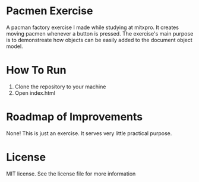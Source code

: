 # Pacmen Exercise
A pacman factory exercise I made while studying at mitxpro. It creates moving pacmen whenever a button is pressed. The exercise's main purpose is to demonstreate how objects can be easily added to the document object model.

# How To Run
1. Clone the repository to your machine
2. Open index.html

# Roadmap of Improvements
None! This is just an exercise. It serves very little practical purpose.

# License
MIT license. See the license file for more information
